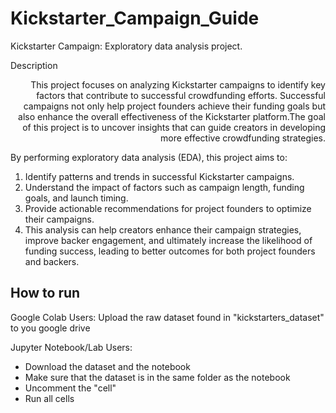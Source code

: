 # Kickstarter_Campaign_Guide
Kickstarter Campaign: Exploratory data analysis project.

Description
<div style = "text-align: right">This project focuses on analyzing Kickstarter campaigns to identify key factors that contribute to successful crowdfunding efforts. Successful campaigns not only help project founders achieve their funding goals but also enhance the overall effectiveness of the Kickstarter platform.The goal of this project is to uncover insights that can guide creators in developing more effective crowdfunding strategies.</div>

By performing exploratory data analysis (EDA), this project aims to:

1. Identify patterns and trends in successful Kickstarter campaigns.
2. Understand the impact of factors such as campaign length, funding goals, and launch timing.
3. Provide actionable recommendations for project founders to optimize their campaigns.
4. This analysis can help creators enhance their campaign strategies, improve backer engagement, and ultimately increase the likelihood of funding success, leading to better outcomes for both project founders and backers.


## How to run
Google Colab Users:
Upload the raw dataset found in "kickstarters_dataset" to you google drive 



Jupyter Notebook/Lab Users: 
- Download the dataset and the notebook
- Make sure that the dataset is in the same folder as the notebook
- Uncomment the "cell"
- Run all cells

